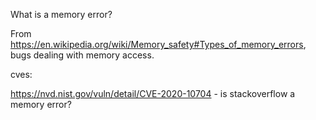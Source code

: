 What is a memory error?

From https://en.wikipedia.org/wiki/Memory_safety#Types_of_memory_errors, bugs dealing with memory access.

cves:

https://nvd.nist.gov/vuln/detail/CVE-2020-10704 - is stackoverflow a memory error?
